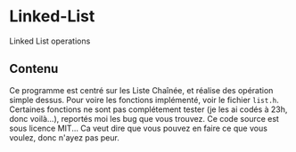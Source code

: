 # Linked-List #
Linked List operations

## Contenu ##
Ce programme est centré sur les Liste Chaînée, et réalise des opération simple dessus. Pour voire les fonctions implémenté, voir le fichier `list.h`. Certaines fonctions ne sont pas complétement tester (je les ai codés à 23h, donc voilà...), reportés moi les bug que vous trouvez.
Ce code source est sous licence MIT... Ca veut dire que vous pouvez en faire ce que vous voulez, donc n'ayez pas peur.
